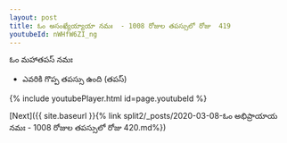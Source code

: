 ```yaml
---
layout: post
title: ఓం అసంఖ్యేయ్యాయా నమః  - 1008 రోజుల తపస్సులో రోజు  419
youtubeId: nWHfW6ZI_ng
---
```

 
 
 ఓం మహాతపస్ నమః  
 
 -  ఎవరికి గొప్ప తపస్సు ఉంది (తపస్) 
 
  
 
  
 
 
 
 
 
 


{% include youtubePlayer.html id=page.youtubeId %}
 
[Next]({{ site.baseurl }}{% link  split2/_posts/2020-03-08-ఓం అభిప్రాయాయ నమః  - 1008 రోజుల తపస్సులో రోజు  420.md%})
 
